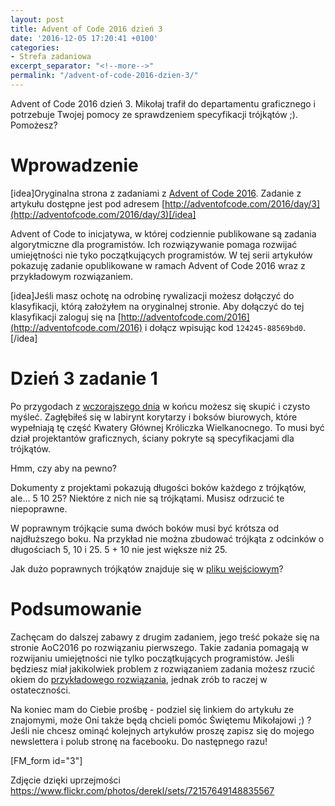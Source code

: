 ```yaml
---
layout: post
title: Advent of Code 2016 dzień 3
date: '2016-12-05 17:20:41 +0100'
categories:
- Strefa zadaniowa
excerpt_separator: "<!--more-->"
permalink: "/advent-of-code-2016-dzien-3/"
---
```

Advent of Code 2016 dzień 3. Mikołaj trafił do departamentu graficznego i potrzebuje Twojej pomocy ze sprawdzeniem specyfikacji trójkątów ;). Pomożesz?

# Wprowadzenie
  
[idea]Oryginalna strona z zadaniami z [Advent of Code 2016](http://adventofcode.com/2016). Zadanie z artykułu dostępne jest pod adresem [http://adventofcode.com/2016/day/3](http://adventofcode.com/2016/day/3)[/idea]

Advent of Code to inicjatywa, w której codziennie publikowane są zadania algorytmiczne dla programistów. Ich rozwiązywanie pomaga rozwijać umiejętności nie tyko początkujących programistów. W tej serii artykułów pokazuję zadanie opublikowane w ramach Advent of Code 2016 wraz z przykładowym rozwiązaniem.

[idea]Jeśli masz ochotę na odrobinę rywalizacji możesz dołączyć do klasyfikacji, którą założyłem na oryginalnej stronie. Aby dołączyć do tej klasyfikacji zaloguj się na [http://adventofcode.com/2016](http://adventofcode.com/2016) i dołącz wpisując kod `124245-88569bd0`.[/idea]

# Dzień 3 zadanie 1
  
Po przygodach z [wczorajszego dnia](http://www.samouczekprogramisty.pl/advent-of-code-2016-dzien-2/) w końcu możesz się skupić i czysto myśleć. Zagłębiłeś się w labirynt korytarzy i boksów biurowych, które wypełniają tę część Kwatery Głównej Króliczka Wielkanocnego. To musi być dział projektantów graficznych, ściany pokryte są specyfikacjami dla trójkątów.

Hmm, czy aby na pewno?

Dokumenty z projektami pokazują długości boków każdego z trójkątów, ale... 5 10 25? Niektóre z nich nie są trójkątami. Musisz odrzucić te niepoprawne.

W poprawnym trójkącie suma dwóch boków musi być krótsza od najdłuższego boku. Na przykład nie można zbudować trójkąta z odcinków o długościach 5, 10 i 25. 5 + 10 nie jest większe niż 25.

Jak dużo poprawnych trójkątów znajduje się w [pliku wejściowym](https://raw.githubusercontent.com/SamouczekProgramisty/StrefaZadaniowaSamouka/master/05_aoc_2016/src/main/test/resources/day03_input.txt)?

# Podsumowanie
  
Zachęcam do dalszej zabawy z drugim zadaniem, jego treść pokaże się na stronie AoC2016 po rozwiązaniu pierwszego. Takie zadania pomagają w rozwijaniu umiejętności nie tylko początkujących programistów. Jeśli będziesz miał jakikolwiek problem z rozwiązaniem zadania możesz rzucić okiem do [przykładowego rozwiązania](https://github.com/SamouczekProgramisty/StrefaZadaniowaSamouka/tree/master/05_aoc_2016/src/main/java/pl/samouczekprogramisty/szs/aoc2016/day03), jednak zrób to raczej w ostateczności.

Na koniec mam do Ciebie prośbę - podziel się linkiem do artykułu ze znajomymi, może Oni także będą chcieli pomóc Świętemu Mikołajowi ;) ? Jeśli nie chcesz ominąć kolejnych artykułów proszę zapisz się do mojego newslettera i polub stronę na facebooku. Do następnego razu!

[FM\_form id="3"]

Zdjęcie dzięki uprzejmości https://www.flickr.com/photos/derekl/sets/72157649148835567

